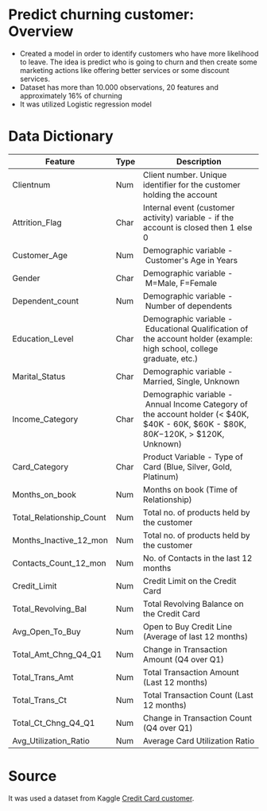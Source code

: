 # Predict churning customer: Overview

* Created a model in order to identify customers who have more likelihood to leave. The idea is predict who is going to churn and then create some marketing actions like offering better services or some discount services. 
* Dataset has more than 10.000 observations, 20 features and approximately 16% of churning 
* It was utilized Logistic regression model 

# Data Dictionary 

| Feature     |     Type    |  Description | 
| ----------- | ----------- | ----------- |
| Clientnum       |Num       | Client number. Unique identifier for the customer holding the account         |
| Attrition_Flag  |Char| Internal event (customer activity) variable - if the account is closed then 1 else 0        |
| Customer_Age    |Num | Demographic variable - Customer's Age in Years |
| Gender          |Char| Demographic variable - M=Male, F=Female |
| Dependent_count |Num | Demographic variable - Number of dependents |
| Education_Level |Char| Demographic variable - Educational Qualification of the account holder (example: high school, college graduate, etc.)|
| Marital_Status  |Char| Demographic variable - Married, Single, Unknown | 
| Income_Category |Char| Demographic variable - Annual Income Category of the account holder (< $40K, $40K - 60K, $60K - $80K, $80K-$120K, > $120K, Unknown)|
| Card_Category   |Char| Product Variable - Type of Card (Blue, Silver, Gold, Platinum) |
| Months_on_book  |Num| Months on book (Time of Relationship) |
| Total_Relationship_Count |Num| Total no. of products held by the customer |
| Months_Inactive_12_mon|Num|Total no. of products held by the customer |
| Contacts_Count_12_mon |Num| No. of Contacts in the last 12 months |
| Credit_Limit |Num| Credit Limit on the Credit Card |
| Total_Revolving_Bal|Num| Total Revolving Balance on the Credit Card | 
| Avg_Open_To_Buy |Num| Open to Buy Credit Line (Average of last 12 months) |
| Total_Amt_Chng_Q4_Q1 |Num| Change in Transaction Amount (Q4 over Q1) |
| Total_Trans_Amt |Num| Total Transaction Amount (Last 12 months)|
| Total_Trans_Ct |Num| Total Transaction Count (Last 12 months)|
| Total_Ct_Chng_Q4_Q1 |Num| Change in Transaction Count (Q4 over Q1) |
| Avg_Utilization_Ratio |Num| Average Card Utilization Ratio |



# Source

It was used a dataset from Kaggle [Credit Card customer](https://www.kaggle.com/sakshigoyal7/credit-card-customers).




